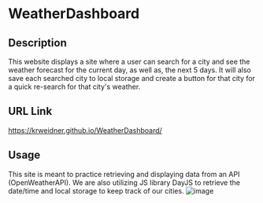 # WeatherDashboard

## Description

This website displays a site where a user can search for a city and see the weather forecast for the current day, as well as, the next 5 days. It will also save each searched city to local storage and create a button for that city for a quick re-search for that city's weather.

## URL Link
https://krweidner.github.io/WeatherDashboard/

## Usage

This site is meant to practice retrieving and displaying data from an API (OpenWeatherAPI). We are also utilizing JS library DayJS to retrieve the date/time and local storage to keep track of our cities.
![image](https://github.com/KRWeidner/WeatherDashboard/assets/42842725/a19ce674-5f01-4cf6-8ccc-c5182615b49c)

